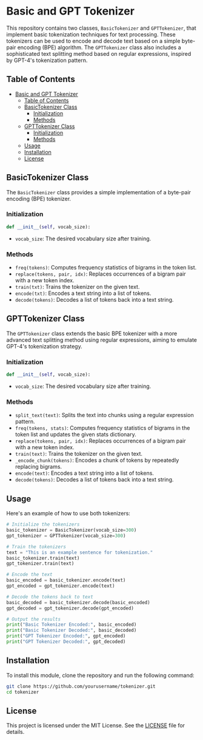 # Basic and GPT Tokenizer

This repository contains two classes, `BasicTokenizer` and `GPTTokenizer`, that implement basic tokenization techniques for text processing. These tokenizers can be used to encode and decode text based on a simple byte-pair encoding (BPE) algorithm. The `GPTTokenizer` class also includes a sophisticated text splitting method based on regular expressions, inspired by GPT-4's tokenization pattern.

## Table of Contents
- [Basic and GPT Tokenizer](#basic-and-gpt-tokenizer)
  - [Table of Contents](#table-of-contents)
  - [BasicTokenizer Class](#basictokenizer-class)
    - [Initialization](#initialization)
    - [Methods](#methods)
  - [GPTTokenizer Class](#gpptokenizer-class)
    - [Initialization](#initialization-1)
    - [Methods](#methods-1)
  - [Usage](#usage)
  - [Installation](#installation)
  - [License](#license)

## BasicTokenizer Class

The `BasicTokenizer` class provides a simple implementation of a byte-pair encoding (BPE) tokenizer.

### Initialization

```python
def __init__(self, vocab_size):
```
- `vocab_size`: The desired vocabulary size after training.

### Methods

- `freq(tokens)`: Computes frequency statistics of bigrams in the token list.
- `replace(tokens, pair, idx)`: Replaces occurrences of a bigram pair with a new token index.
- `train(txt)`: Trains the tokenizer on the given text.
- `encode(txt)`: Encodes a text string into a list of tokens.
- `decode(tokens)`: Decodes a list of tokens back into a text string.

## GPTTokenizer Class

The `GPTTokenizer` class extends the basic BPE tokenizer with a more advanced text splitting method using regular expressions, aiming to emulate GPT-4's tokenization strategy.

### Initialization

```python
def __init__(self, vocab_size):
```
- `vocab_size`: The desired vocabulary size after training.

### Methods

- `split_text(text)`: Splits the text into chunks using a regular expression pattern.
- `freq(tokens, stats)`: Computes frequency statistics of bigrams in the token list and updates the given stats dictionary.
- `replace(tokens, pair, idx)`: Replaces occurrences of a bigram pair with a new token index.
- `train(text)`: Trains the tokenizer on the given text.
- `_encode_chunk(tokens)`: Encodes a chunk of tokens by repeatedly replacing bigrams.
- `encode(text)`: Encodes a text string into a list of tokens.
- `decode(tokens)`: Decodes a list of tokens back into a text string.

## Usage

Here's an example of how to use both tokenizers:

```python
# Initialize the tokenizers
basic_tokenizer = BasicTokenizer(vocab_size=300)
gpt_tokenizer = GPTTokenizer(vocab_size=300)

# Train the tokenizers
text = "This is an example sentence for tokenization."
basic_tokenizer.train(text)
gpt_tokenizer.train(text)

# Encode the text
basic_encoded = basic_tokenizer.encode(text)
gpt_encoded = gpt_tokenizer.encode(text)

# Decode the tokens back to text
basic_decoded = basic_tokenizer.decode(basic_encoded)
gpt_decoded = gpt_tokenizer.decode(gpt_encoded)

# Output the results
print("Basic Tokenizer Encoded:", basic_encoded)
print("Basic Tokenizer Decoded:", basic_decoded)
print("GPT Tokenizer Encoded:", gpt_encoded)
print("GPT Tokenizer Decoded:", gpt_decoded)
```

## Installation

To install this module, clone the repository and run the following command:

```sh
git clone https://github.com/yourusername/tokenizer.git
cd tokenizer
```

## License

This project is licensed under the MIT License. See the [LICENSE](LICENSE) file for details.
